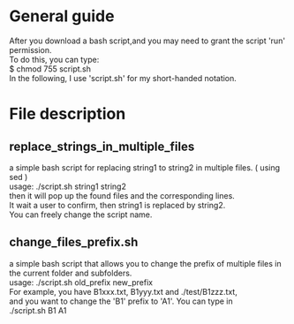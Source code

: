 # General guide
After you download a bash script,and you may need to grant the script 'run' permission. <br>
To do this, you can type: <br>
$ chmod 755 script.sh <br> 
In the following, I use 'script.sh' for my short-handed notation.


# File description  
## replace_strings_in_multiple_files
a simple bash script for replacing string1 to string2 in multiple files. ( using sed ) <br>
usage: ./script.sh string1 string2 <br>
then it will pop up the found files and the corresponding lines. <br>
It wait a user to confirm, then string1 is replaced by string2. <br>
You can freely change the script name. <br>

## change_files_prefix.sh
a simple bash script that allows you to change the prefix of multiple files in the current folder and subfolders. <br>
usage: ./script.sh old_prefix new_prefix <br>
For example, you have B1xxx.txt, B1yyy.txt and ./test/B1zzz.txt, <br>
and you want to change the 'B1' prefix to 'A1'. You can type in <br> ./script.sh B1 A1 <br>
